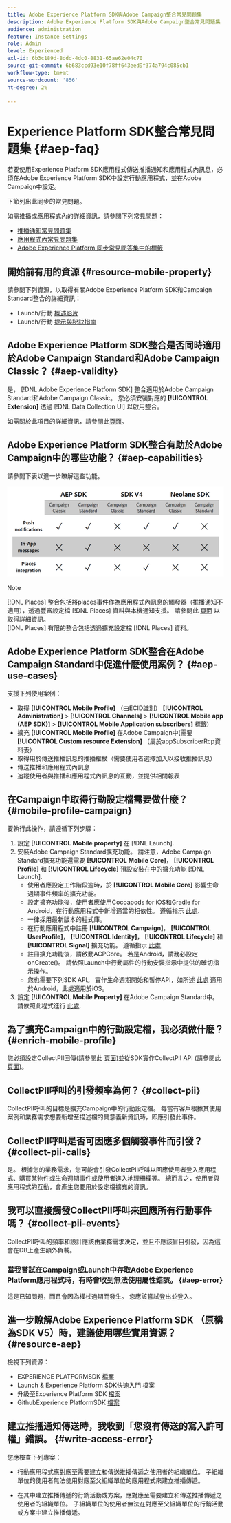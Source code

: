 ```yaml
---
title: Adobe Experience Platform SDK與Adobe Campaign整合常見問題集
description: Adobe Experience Platform SDK與Adobe Campaign整合常見問題集
audience: administration
feature: Instance Settings
role: Admin
level: Experienced
exl-id: 6b3c189d-8ddd-4dc0-8831-65ae62e04c70
source-git-commit: 6b683ccd93e10f78ff643eed9f374a794c085cb1
workflow-type: tm+mt
source-wordcount: '856'
ht-degree: 2%

---
```


# Experience Platform SDK整合常見問題集 {#aep-faq}

若要使用Experience Platform SDK應用程式傳送推播通知和應用程式內訊息，必須在Adobe Experience Platform SDK中設定行動應用程式，並在Adobe Campaign中設定。

下節列出此同步的常見問題。

如需推播或應用程式內的詳細資訊，請參閱下列常見問題：

* [推播通知常見問題集](../../channels/using/about-push-notifications.md#push-faq)
* [應用程式內常見問題集](../../channels/using/in-app-faq.md)
* [Adobe Experience Platform 同步常見問答集中的標籤](../../administration/using/syncwithlaunch-faq.md)

## 開始前有用的資源 {#resource-mobile-property}

請參閱下列資源，以取得有關Adobe Experience Platform SDK和Campaign Standard整合的詳細資訊：

* Launch/行動 [概述影片](https://www.adobe.com/experience-platform/launch.html#acpl-mobile-video)
* Launch/行動 [提示與秘訣指南](https://www.adobe.com/content/dam/dx/us/en/products/experience-platform/launch-tag-manager/pdfs/adobe-cloud-platform-launch-tips-and-tricks-sheet.pdf)

## Adobe Experience Platform SDK整合是否同時適用於Adobe Campaign Standard和Adobe Campaign Classic？ {#aep-validity}

是， [!DNL Adobe Experience Platform SDK] 整合適用於Adobe Campaign Standard和Adobe Campaign Classic。 您必須安裝對應的 **[!UICONTROL Extension]** 透過 [!DNL Data Collection UI] 以啟用整合。

如需關於此項目的詳細資訊，請參閱此[頁面](https://developer.adobe.com/client-sdks/documentation/adobe-campaign-standard)。

## Adobe Experience Platform SDK整合有助於Adobe Campaign中的哪些功能？ {#aep-capabilities}

請參閱下表以進一步瞭解這些功能。

![](assets/faq.png)

>[!NOTE]
>
>[!DNL Places] 整合包括將places事件作為應用程式內訊息的觸發器（推播通知不適用），透過豐富設定檔 [!DNL Places] 資料與本機通知支援。 請參閱此 [頁面](../../channels/using/preparing-and-sending-an-in-app-message.md) 以取得詳細資訊。 <br>[!DNL Places] 有限的整合包括透過擴充設定檔 [!DNL Places] 資料。

## Adobe Experience Platform SDK整合在Adobe Campaign Standard中促進什麼使用案例？ {#aep-use-cases}

支援下列使用案例：

* 取得 **[!UICONTROL Mobile Profile]** （由ECID識別） **[!UICONTROL Administration]** > **[!UICONTROL Channels]** > **[!UICONTROL Mobile app (AEP SDK)]** > **[!UICONTROL Mobile Application subscribers]** 標籤)
* 擴充 **[!UICONTROL Mobile Profile]** 在Adobe Campaign中(需要 **[!UICONTROL Custom resource Extension]** （屬於appSubscriberRcp資料表）
* 取得用於傳送推播訊息的推播權杖（需要使用者選擇加入以接收推播訊息）
* 傳送推播和應用程式內訊息
* 追蹤使用者與推播和應用程式內訊息的互動，並提供相關報表

## 在Campaign中取得行動設定檔需要做什麼？ {#mobile-profile-campaign}

要執行此操作，請遵循下列步驟：

1. 設定 **[!UICONTROL Mobile property]** 在 [!DNL Launch].
1. 安裝Adobe Campaign Standard擴充功能。 請注意，Adobe Campaign Standard擴充功能還需要 **[!UICONTROL Mobile Core]**， **[!UICONTROL Profile]** 和 **[!UICONTROL Lifecycle]** 預設安裝在中的擴充功能 [!DNL Launch].
   * 使用者應設定工作階段逾時，於 **[!UICONTROL Mobile Core]** 影響生命週期事件頻率的擴充功能。
   * 設定擴充功能後，使用者應使用Cocoapods for iOS和Gradle for Android，在行動應用程式中新增適當的相依性。 遵循指示 [此處](https://developer.adobe.com/client-sdks/documentation/adobe-campaign-standard).
   * 一律採用最新版本的程式庫。
   * 在行動應用程式中註冊 **[!UICONTROL Campaign]**， **[!UICONTROL UserProfile]**， **[!UICONTROL Identity]**， **[!UICONTROL Lifecycle]** 和 **[!UICONTROL Signal]** 擴充功能。 遵循指示 [此處](https://developer.adobe.com/client-sdks/documentation/adobe-campaign-standard/#register-the-campaign-standard-extension-with-mobile-core).
   * 註冊擴充功能後，請啟動ACPCore。 若是Android，請務必設定onCreate()。 請依照Launch中行動屬性的行動安裝指示中提供的確切指示操作。
   * 您也需要下列SDK API。 實作生命週期開始和暫停API，如所述 [此處](https://developer.adobe.com/client-sdks/documentation/mobile-core/lifecycle/android) 適用於Android，此處適用於iOS。
1. 設定 **[!UICONTROL Mobile Property]** 在Adobe Campaign Standard中。 請依照此程式進行 [此處](../../administration/using/configuring-a-mobile-application.md#channel-specific-config).

## 為了擴充Campaign中的行動設定檔，我必須做什麼？ {#enrich-mobile-profile}

您必須設定CollectPII回傳(請參閱此 [頁面](../../administration/using/configuring-rules-launch.md#pii-postback))並從SDK實作CollectPII API (請參閱此 [頁面](https://developer.adobe.com/client-sdks/documentation/mobile-core/api-reference))。

## CollectPII呼叫的引發頻率為何？ {#collect-pii}

CollectPII呼叫的目標是擴充Campaign中的行動設定檔。 每當有客戶根據其使用案例和業務需求想要新增至描述檔的具意義新資訊時，即應引發此事件。

## CollectPII呼叫是否可因應多個觸發事件而引發？ {#collect-pii-calls}

是。 根據您的業務需求，您可能會引發CollectPII呼叫以回應使用者登入應用程式、購買某物件或生命週期事件或使用者進入地理柵欄等。 總而言之，使用者與應用程式的互動，會產生您要用於設定檔擴充的資訊。

## 我可以直接觸發CollectPII呼叫來回應所有行動事件嗎？ {#collect-pii-events}

CollectPII呼叫的頻率和設計應該由業務需求決定，並且不應該盲目引發，因為這會在DB上產生額外負載。

### 當我嘗試在Campaign或Launch中存取Adobe Experience Platform應用程式時，有時會收到無法使用屬性錯誤。 {#aep-error}

這是已知問題，而且會因為權杖過期而發生。 您應該嘗試登出並登入。

## 進一步瞭解Adobe Experience Platform SDK （原稱為SDK V5）時，建議使用哪些實用資源？{#resource-aep}

檢視下列資源：

* EXPERIENCE PLATFORMSDK [檔案](https://developer.adobe.com/client-sdks/documentation/)
* Launch &amp; Experience Platform SDK快速入門 [檔案](https://developer.adobe.com/client-sdks/documentation/getting-started/create-a-mobile-property/)
* 升級至Experience Platform SDK [檔案](https://developer.adobe.com/client-sdks/resources/upgrade-platform-sdks/)
* GithubExperience PlatformSDK [檔案](https://github.com/Adobe-Marketing-Cloud/acp-sdks/)

## 建立推播通知傳送時，我收到「您沒有傳送的寫入許可權」錯誤。 {#write-access-error}

您應檢查下列專案：

* 行動應用程式應對應至需要建立和傳送推播傳遞之使用者的組織單位。 子組織單位的使用者無法使用對應至父組織單位的應用程式來建立推播傳遞。

* 在其中建立推播傳遞的行銷活動或方案，應對應至需要建立和傳送推播傳遞之使用者的組織單位。 子組織單位的使用者無法在對應至父組織單位的行銷活動或方案中建立推播傳遞。
